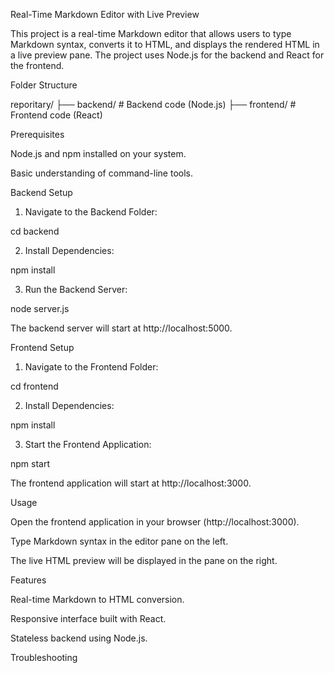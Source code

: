 Real-Time Markdown Editor with Live Preview

This project is a real-time Markdown editor that allows users to type Markdown syntax, converts it to HTML, and displays the rendered HTML in a live preview pane. The project uses Node.js for the backend and React for the frontend.

Folder Structure

reporitary/
├── backend/       # Backend code (Node.js)
├── frontend/      # Frontend code (React)

Prerequisites

Node.js and npm installed on your system.

Basic understanding of command-line tools.

Backend Setup

1. Navigate to the Backend Folder:

cd backend

2. Install Dependencies:

npm install

3. Run the Backend Server:

node server.js

The backend server will start at http://localhost:5000.

Frontend Setup

1. Navigate to the Frontend Folder:

cd frontend

2. Install Dependencies:

npm install

3. Start the Frontend Application:

npm start

The frontend application will start at http://localhost:3000.

Usage

Open the frontend application in your browser (http://localhost:3000).

Type Markdown syntax in the editor pane on the left.

The live HTML preview will be displayed in the pane on the right.

Features

Real-time Markdown to HTML conversion.

Responsive interface built with React.

Stateless backend using Node.js.

Troubleshooting